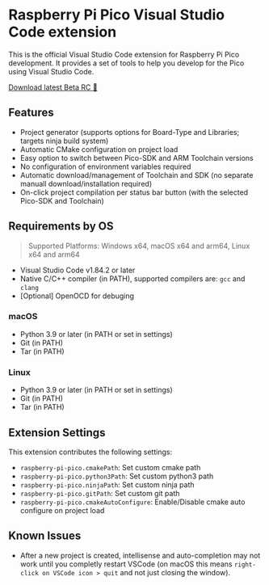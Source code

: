 # Raspberry Pi Pico Visual Studio Code extension

This is the official Visual Studio Code extension for Raspberry Pi Pico development. It provides a set of tools to help you develop for the Pico using Visual Studio Code.

[Download latest Beta RC 📀](https://github.com/paulober/vscode-raspberry-pi-pico/releases/tag/v0.7.3)

## Features

- Project generator (supports options for Board-Type and Libraries; targets ninja build system)
- Automatic CMake configuration on project load
- Easy option to switch between Pico-SDK and ARM Toolchain versions
- No configuration of environment variables required
- Automatic download/management of Toolchain and SDK (no separate manuall download/installation required)
- On-click project compilation per status bar button (with the selected Pico-SDK and Toolchain)

## Requirements by OS

> Supported Platforms: Windows x64, macOS x64 and arm64, Linux x64 and arm64

- Visual Studio Code v1.84.2 or later
- Native C/C++ compiler (in PATH), supported compilers are: `gcc` and `clang`
- \[Optional\] OpenOCD for debuging

### macOS
- Python 3.9 or later (in PATH or set in settings)
- Git (in PATH)
- Tar (in PATH)

### Linux
- Python 3.9 or later (in PATH or set in settings)
- Git (in PATH)
- Tar (in PATH)

## Extension Settings

This extension contributes the following settings:

* `raspberry-pi-pico.cmakePath`: Set custom cmake path
* `raspberry-pi-pico.python3Path`: Set custom python3 path
* `raspberry-pi-pico.ninjaPath`: Set custom ninja path
* `raspberry-pi-pico.gitPath`: Set custom git path
* `raspberry-pi-pico.cmakeAutoConfigure`: Enable/Disable cmake auto configure on project load

## Known Issues

- After a new project is created, intellisense and auto-completion may not work until you completly restart VSCode (on macOS this means `right-click on VSCode icon > quit` and not just closing the window).
